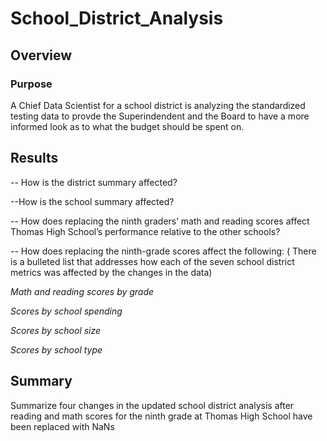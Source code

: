 # School_District_Analysis
## Overview

### Purpose

A Chief Data Scientist for a school district is analyzing the standardized testing data to provde the Superindendent and the Board to have a more informed look as to what the budget should be spent on. 

## Results

-- How is the district summary affected?

--How is the school summary affected?

-- How does replacing the ninth graders’ math and reading scores affect Thomas High School’s performance relative to the other schools?

-- How does replacing the ninth-grade scores affect the following: ( There is a bulleted list that addresses how each of the seven school district metrics was affected by the changes in the data) 

*Math and reading scores by grade*

*Scores by school spending*

*Scores by school size*

*Scores by school type*

## Summary 

Summarize four changes in the updated school district analysis after reading and math scores for the ninth grade at Thomas High School have been replaced with NaNs
